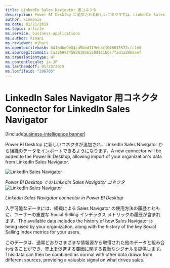 ```yaml
---
title: LinkedIn Sales Navigator 用コネクタ
description: Power BI Desktop に追加される新しいコネクタでは、LinkedIn Sales Navigator から組織のデータをインポートできます。
author: kimmanis
ms.date: 01/21/2019
ms.topic: article
ms.service: business-applications
ms.author: kimani
ms.reviewer: mihart
ms.openlocfilehash: b416dbd9e84ca9bad179ebac1046615522cfc1e8
ms.sourcegitcommit: 1a326997459281936558d131b647fad3a28e5aef
ms.translationtype: HT
ms.contentlocale: ja-JP
ms.lasthandoff: 01/23/2019
ms.locfileid: "286705"
---
```

# <a name="connector-for-linkedin-sales-navigator"></a><span data-ttu-id="17792-103">LinkedIn Sales Navigator 用コネクタ</span><span class="sxs-lookup"><span data-stu-id="17792-103">Connector for LinkedIn Sales Navigator</span></span> 
[!include[business-intelligence banner](../../includes/business-intelligence.md)]



<span data-ttu-id="17792-104">Power BI Desktop に新しいコネクタが追加され、LinkedIn Sales Navigator から組織のデータをインポートできるようになります。</span><span class="sxs-lookup"><span data-stu-id="17792-104">A new connector will be added to the Power BI Desktop, allowing import of your organization's data from LinkedIn Sales Navigator.</span></span>

<span data-ttu-id="17792-105">![LinkedIn Sales Navigator](media/connector-linkedin-sales-navigator-1.png "LinkedIn Sales Navigator")
<!-- picture -->
*Power BI Desktop での LinkedIn Sales Navigator コネクタ*</span><span class="sxs-lookup"><span data-stu-id="17792-105">![LinkedIn Sales Navigator](media/connector-linkedin-sales-navigator-1.png "LinkedIn Sales Navigator")
<!-- picture -->
*LinkedIn Sales Navigator connector in Power BI Desktop*</span></span>

<span data-ttu-id="17792-106">入手可能なデータには、組織による Sales Navigator の使用方法の履歴とともに、ユーザーの重要な Social Selling インデックス メトリックの履歴が含まれます。</span><span class="sxs-lookup"><span data-stu-id="17792-106">The available data includes the history of how Sales Navigator is being used by your organization, along with the history of the key Social Selling Index metrics for your users.</span></span>

<span data-ttu-id="17792-107">このデータは、通常どおりさまざまな情報源から取得された他のデータと組み合わせることができ、売上を促進する要因に関する貴重なシグナルを提供します。</span><span class="sxs-lookup"><span data-stu-id="17792-107">This data can then be combined as normal with other data drawn from different sources, providing a valuable signal on what drives sales.</span></span>

